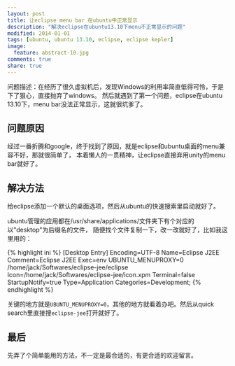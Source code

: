 ```yaml
---
layout: post
title: 让eclipse menu bar 在ubuntu中正常显示
description: "解决eclipse在ubuntu13.10下menu不正常显示的问题"
modified: 2014-01-01
tags: [ubuntu, ubuntu 13.10, eclipse, eclipse kepler]
image:
  feature: abstract-10.jpg
comments: true
share: true
---
```


问题描述：在经历了很久虚拟机后，发现Windows的利用率简直低得可怜，于是下了狠心，直接抛弃了windows。
然后就遇到了第一个问题，eclipse在ubuntu 13.10下，menu bar没法正常显示，这就很坑爹了。

问题原因
--------
经过一番折腾和google，终于找到了原因，就是eclipse和ubuntu桌面的menu兼容不好，那就很简单了，
本着懒人的一贯精神，让eclipse直接弃用unity的menu bar就好了。

解决方法
-------
给eclipse添加一个默认的桌面选项，然后从ubuntu的快速搜索里启动就好了。

ubuntu管理的应用都在/usr/share/applications/文件夹下有个对应的以"desktop"为后缀名的文件，
随便找个文件复制一下，改一改就好了，比如我这里用的：

{% highlight ini %}
[Desktop Entry]
Encoding=UTF-8
Name=Eclipse J2EE
Comment=Eclipse J2EE
Exec=env UBUNTU_MENUPROXY=0 /home/jack/Softwares/eclipse-jee/eclipse
Icon=/home/jack/Softwares/eclipse-jee/icon.xpm
Terminal=false
StartupNotify=true
Type=Application
Categories=Development;
{% endhighlight %}

关键的地方就是`UBUNTU_MENUPROXY=0`，其他的地方就看着办吧。然后从quick search里直接搜`eclipse-jee`打开就好了。

最后
---
先弄了个简单能用的方法，不一定是最合适的，有更合适的欢迎留言。
